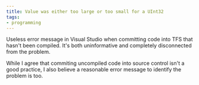 ```yaml
---
title: Value was either too large or too small for a UInt32
tags:
- programming
---
```


Useless error message in Visual Studio when committing code into TFS that hasn't been compiled. It's both uninformative and completely disconnected from the problem.

While I agree that commiting uncompiled code into source control isn't a good practice, I also believe a reasonable error message to identify the problem is too.